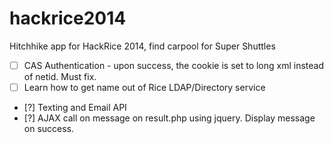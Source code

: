 hackrice2014
============

Hitchhike app for HackRice 2014, find carpool for Super Shuttles

- [ ] CAS Authentication - upon success, the cookie is set to long xml instead of netid. Must fix.
- [ ] Learn how to get name out of Rice LDAP/Directory service
- [?] Texting and Email API
- [?] AJAX call on message on result.php using jquery.  Display message on success.
